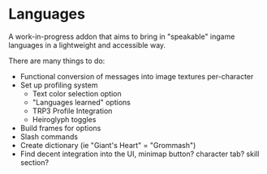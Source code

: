 # Languages
A work-in-progress addon that aims to bring in "speakable" ingame languages in a lightweight and accessible way.

There are many things to do:
- Functional conversion of messages into image textures per-character
- Set up profiling system
  - Text color selection option
  - "Languages learned" options
  - TRP3 Profile Integration
  - Heiroglyph toggles
- Build frames for options
- Slash commands
- Create dictionary (ie "Giant's Heart" = "Grommash")
- Find decent integration into the UI, minimap button? character tab? skill section?
